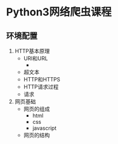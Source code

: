# Python3网络爬虫课程
## 环境配置
1. HTTP基本原理
    + URI和URL
      - ![]()
    + 超文本
    + HTTP和HTTPS
    + HTTP请求过程
    + 请求
2. 网页基础
    + 网页的组成
      - html
      - css
      - javascript
    + 网页的结构
